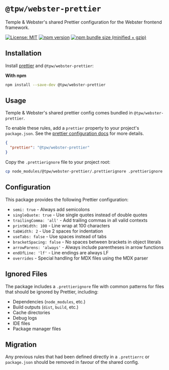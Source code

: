 # `@tpw/webster-prettier`

Temple & Webster's shared Prettier configuration for the Webster frontend framework.

[![License: MIT](https://img.shields.io/badge/License-MIT-green.svg)](../../LICENSE.md) [![npm version](https://badge.fury.io/js/%40tpw%2Fwebster-prettier.svg)](https://badge.fury.io/js/%40tpw%2Fwebster-prettier.svg) [![npm bundle size (minified + gzip)](https://img.shields.io/bundlephobia/minzip/@tpw/webster-prettier.svg)](https://img.shields.io/bundlephobia/minzip/@tpw/webster-prettier.svg)

## Installation

Install [prettier](https://prettier.io/) and `@tpw/webster-prettier`:

**With npm**

```bash
npm install --save-dev @tpw/webster-prettier
```

## Usage

Temple & Webster's shared prettier config comes bundled in `@tpw/webster-prettier`. 

To enable these rules, add a `prettier` property to your project's `package.json`. See the [prettier configuration docs](https://prettier.io/docs/configuration) for more details.

```json
{
  "prettier": "@tpw/webster-prettier"
}
```

Copy the `.prettierignore` file to your project root:

```bash
cp node_modules/@tpw/webster-prettier/.prettierignore .prettierignore
```

## Configuration

This package provides the following Prettier configuration:

- `semi: true` - Always add semicolons
- `singleQuote: true` - Use single quotes instead of double quotes
- `trailingComma: 'all'` - Add trailing commas in all valid contexts
- `printWidth: 100` - Line wrap at 100 characters
- `tabWidth: 2` - Use 2 spaces for indentation
- `useTabs: false` - Use spaces instead of tabs
- `bracketSpacing: false` - No spaces between brackets in object literals
- `arrowParens: 'always'` - Always include parentheses in arrow functions
- `endOfLine: 'lf'` - Line endings are always LF
- `overrides` - Special handling for MDX files using the MDX parser

## Ignored Files

The package includes a `.prettierignore` file with common patterns for files that should be ignored by Prettier, including:
- Dependencies (`node_modules`, etc.)
- Build outputs (`dist`, `build`, etc.)
- Cache directories
- Debug logs
- IDE files
- Package manager files 

## Migration

Any previous rules that had been defined directly in a `.prettierrc` or `package.json` should be removed in favour of the shared config.

